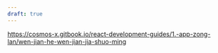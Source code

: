 ```yaml
---
draft: true
---
```

https://cosmos-x.gitbook.io/react-development-guides/1.-app-zong-lan/wen-jian-he-wen-jian-jia-shuo-ming
